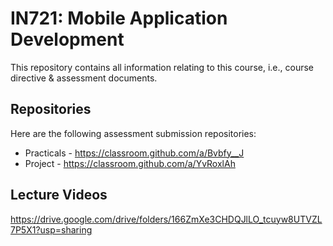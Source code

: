 # IN721: Mobile Application Development

This repository contains all information relating to this course, i.e., course directive & assessment documents.

## Repositories

Here are the following assessment submission repositories:

* Practicals - https://classroom.github.com/a/Bvbfy__J
* Project - https://classroom.github.com/a/YvRoxlAh

## Lecture Videos

https://drive.google.com/drive/folders/166ZmXe3CHDQJlLO_tcuyw8UTVZL7P5X1?usp=sharing